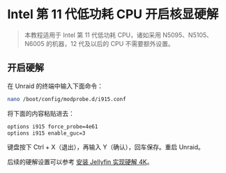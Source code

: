 # Intel 第 11 代低功耗 CPU 开启核显硬解

> 本教程适⽤于 Intel 第 11 代低功耗 CPU，诸如采用 N5095、N5105、N6005 的机器，12 代及以后的 CPU 不需要额外设置。

## 开启硬解

在 Unraid 的终端中输⼊下⾯命令：

```sh
nano /boot/config/modprobe.d/i915.conf
```

将下⾯的内容粘贴进去：

```sh
options i915 force_probe=4e61
options i915 enable_guc=3
```

键盘按下 Ctrl + X（退出），再输⼊ Y（确认），回⻋保存。重启 Unraid。

后续的硬解设置可以参考 [安装 Jellyfin 实现硬解 4K](/unraid/jellyfin_harddecode.md)。